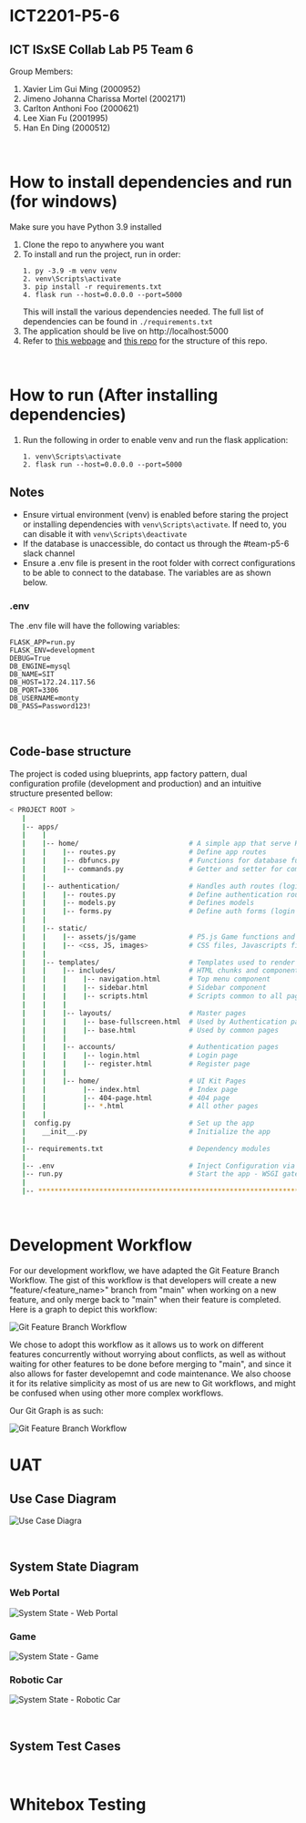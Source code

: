 # ICT2201-P5-6
## ICT ISxSE Collab Lab P5 Team 6
Group Members:
1. Xavier Lim Gui Ming (2000952)
2. Jimeno Johanna Charissa Mortel (2002171)
3. Carlton Anthoni Foo (2000621)
4. Lee Xian Fu (2001995)
5. Han En Ding (2000512)

<br />

# How to install dependencies and run (for windows)

Make sure you have Python 3.9 installed

1. Clone the repo to anywhere you want
2. To install and run the project, run in order:
    ```
    1. py -3.9 -m venv venv
    2. venv\Scripts\activate 
    3. pip install -r requirements.txt
    4. flask run --host=0.0.0.0 --port=5000
    ```
    This will install the various dependencies needed. The full list of dependencies can be found in ```./requirements.txt```
5. The application should be live on http://localhost:5000
6. Refer to [this webpage](https://appseed.us/admin-dashboards/flask-gradient-able) and [this repo](https://github.com/app-generator/flask-gradient-able) for the structure of this repo.

<br />

# How to run (After installing dependencies)
1.  Run the following in order to enable venv and run the flask application:
    ```
    1. venv\Scripts\activate
    2. flask run --host=0.0.0.0 --port=5000
    ```

## Notes
- Ensure virtual environment (venv) is enabled before staring the project or installing dependencies with ```venv\Scripts\activate```. If need to, you can disable it with ```venv\Scripts\deactivate```
- If the database is unaccessible, do contact us through the #team-p5-6 slack channel
- Ensure a .env file is present in the root folder with correct configurations to be able to connect to the database. The variables are as shown below.

### .env
The .env file will have the following variables:
```
FLASK_APP=run.py
FLASK_ENV=development
DEBUG=True
DB_ENGINE=mysql
DB_NAME=SIT
DB_HOST=172.24.117.56
DB_PORT=3306
DB_USERNAME=monty
DB_PASS=Password123!
```

<br />

## Code-base structure

The project is coded using blueprints, app factory pattern, dual configuration profile (development and production) and an intuitive structure presented bellow:

```bash
< PROJECT ROOT >
   |
   |-- apps/
   |    |
   |    |-- home/                           # A simple app that serve HTML files
   |    |    |-- routes.py                  # Define app routes
   |    |    |-- dbfuncs.py                 # Functions for database functionality
   |    |    |-- commands.py                # Getter and setter for commands
   |    |
   |    |-- authentication/                 # Handles auth routes (login and register)
   |    |    |-- routes.py                  # Define authentication routes  
   |    |    |-- models.py                  # Defines models  
   |    |    |-- forms.py                   # Define auth forms (login and register) 
   |    |
   |    |-- static/
   |    |    |-- assets/js/game             # P5.js Game functions and classes
   |    |    |-- <css, JS, images>          # CSS files, Javascripts files
   |    |
   |    |-- templates/                      # Templates used to render pages
   |    |    |-- includes/                  # HTML chunks and components
   |    |    |    |-- navigation.html       # Top menu component
   |    |    |    |-- sidebar.html          # Sidebar component
   |    |    |    |-- scripts.html          # Scripts common to all pages
   |    |    |
   |    |    |-- layouts/                   # Master pages
   |    |    |    |-- base-fullscreen.html  # Used by Authentication pages
   |    |    |    |-- base.html             # Used by common pages
   |    |    |
   |    |    |-- accounts/                  # Authentication pages
   |    |    |    |-- login.html            # Login page
   |    |    |    |-- register.html         # Register page
   |    |    |
   |    |    |-- home/                      # UI Kit Pages
   |    |         |-- index.html            # Index page
   |    |         |-- 404-page.html         # 404 page
   |    |         |-- *.html                # All other pages
   |    |    
   |  config.py                             # Set up the app
   |    __init__.py                         # Initialize the app
   |
   |-- requirements.txt                     # Dependency modules
   |
   |-- .env                                 # Inject Configuration via Environment
   |-- run.py                               # Start the app - WSGI gateway
   |
   |-- ************************************************************************
```

<br />

# Development Workflow

For our development workflow, we have adapted the Git Feature Branch Workflow. The gist of this workflow is that developers will create a new "feature/\<feature_name>" branch from "main" when working on a new feature, and only merge back to "main" when their feature is completed. Here is a graph to depict this workflow:

![Git Feature Branch Workflow](apps\static\Feature-Branch-git-workflow-4.png)

We chose to adopt this workflow as it allows us to work on different features concurrently without worrying about conflicts, as well as without waiting for other features to be done before merging to "main", and since it also allows for faster developemnt and code maintenance. We also choose it for its relative simplicity as most of us are new to Git workflows, and might be confused when using other more complex workflows.

Our Git Graph is as such:

![Git Feature Branch Workflow](apps\static\gitgraph.jpg )
<br /> 

# UAT
## Use Case Diagram

![Use Case Diagra](apps\static\usecase.png)

<br />

## System State Diagram
### Web Portal
![System State - Web Portal](apps\static\systemstate_wp.png)

### Game
![System State - Game](apps\static\systemstate_game.png)

### Robotic Car
![System State - Robotic Car](apps\static\systemstate_car.png)

<br />

## System Test Cases

<br /> 

# Whitebox Testing


